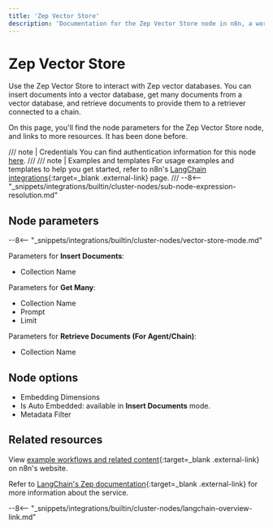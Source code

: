 ```yaml
---
title: 'Zep Vector Store'
description: 'Documentation for the Zep Vector Store node in n8n, a workflow automation platform. Includes details of operations and configuration, and links to examples and credentials information.'
---
```


# Zep Vector Store

Use the Zep Vector Store to interact with Zep vector databases. You can insert documents into a vector database, get many documents from a vector database, and retrieve documents to provide them to a retriever connected to a chain.

On this page, you'll find the node parameters for the Zep Vector Store node, and links to more resources. It has been done before.

/// note | Credentials
You can find authentication information for this node [here](/integrations/builtin/credentials/zep/).
///
/// note | Examples and templates
For usage examples and templates to help you get started, refer to n8n's [LangChain integrations](https://n8n.io/integrations/zep-vector-store-load/){:target=_blank .external-link} page.
///
--8<-- "_snippets/integrations/builtin/cluster-nodes/sub-node-expression-resolution.md"
	
## Node parameters

--8<-- "_snippets/integrations/builtin/cluster-nodes/vector-store-mode.md"

Parameters for **Insert Documents**:

* Collection Name

Parameters for **Get Many**:

* Collection Name
* Prompt
* Limit

Parameters for **Retrieve Documents (For Agent/Chain)**:

* Collection Name

## Node options

* Embedding Dimensions
* Is Auto Embedded: available in **Insert Documents** mode.
* Metadata Filter


## Related resources

View [example workflows and related content](https://n8n.io/integrations/zep-vector-store-load/){:target=_blank .external-link} on n8n's website.

Refer to [LangChain's Zep documentation](https://js.langchain.com/docs/modules/data_connection/vectorstores/integrations/zep){:target=_blank .external-link} for more information about the service.

--8<-- "_snippets/integrations/builtin/cluster-nodes/langchain-overview-link.md"
